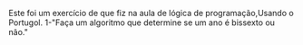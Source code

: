 Este foi um exercício de que fiz na aula de lógica de programação,Usando o Portugol.
1-"Faça um algoritmo que determine se um ano é bissexto ou não."
